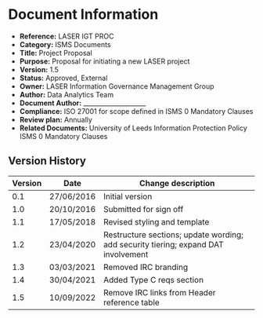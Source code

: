 # Document Information

- **Reference:** LASER IGT PROC
- **Category:** ISMS Documents
- **Title:** Project Proposal
- **Purpose:** Proposal for initiating a new LASER project
- **Version:** 1.5
- **Status:** Approved, External
- **Owner:** LASER Information Governance Management Group
- **Author:** Data Analytics Team
- **Document Author:** ____________________
- **Compliance:** ISO 27001 for scope defined in ISMS 0 Mandatory Clauses
- **Review plan:** Annually
- **Related Documents:** University of Leeds Information Protection Policy ISMS 0 Mandatory Clauses

## Version History

| Version | Date       | Change description                                                                                     |
|---------|------------|--------------------------------------------------------------------------------------------------------|
| 0.1     | 27/06/2016 | Initial version                                                                                        |
| 1.0     | 20/10/2016 | Submitted for sign off                                                                                 |
| 1.1     | 17/05/2018 | Revised styling and template                                                                           |
| 1.2     | 23/04/2020 | Restructure sections; update wording; add security tiering; expand DAT involvement                      |
| 1.3     | 03/03/2021 | Removed IRC branding                                                                                   |
| 1.4     | 30/04/2021 | Added Type C reqs section                                                                              |
| 1.5     | 10/09/2022 | Remove IRC links from Header reference table                                                           |
